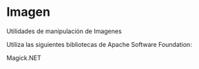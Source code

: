# Imagen
Utilidades de manipulación de Imagenes

Utiliza las siguientes bibliotecas de Apache Software Foundation:
  
  Magick.NET 
